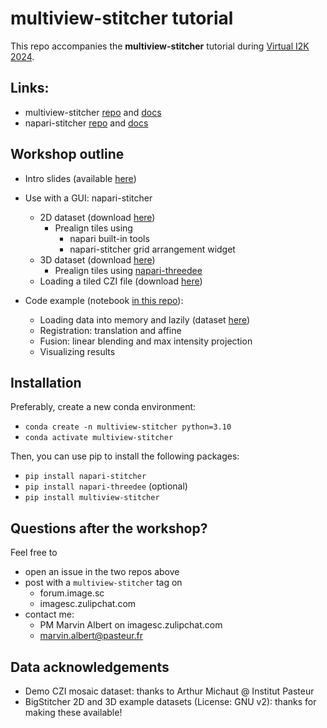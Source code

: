 # multiview-stitcher tutorial

This repo accompanies the **multiview-stitcher** tutorial during [Virtual I2K 2024](https://www.i2kconference.org/workshops).

## Links:
- multiview-stitcher [repo](https://github.com/multiview-stitcher/multiview-stitcher) and [docs](multiview-stitcher.github.io/multiview-stitcher/)
- napari-stitcher [repo](https://github.com/multiview-stitcher/napari-stitcher) and [docs](https://multiview-stitcher.github.io/napari-stitcher/)

## Workshop outline

- Intro slides (available [here](./20241030_intro_slides.pdf))

- Use with a GUI: napari-stitcher
	- 2D dataset (download [here](https://preibischlab.mdc-berlin.de/BigStitcher/Grid_2d.zip))
        - Prealign tiles using
            - napari built-in tools
            - napari-stitcher grid arrangement widget
	- 3D dataset (download [here](https://preibischlab.mdc-berlin.de/BigStitcher/Grid_3d.zip))
		- Prealign tiles using [napari-threedee](https://github.com/napari-threedee/napari-threedee)
	- Loading a tiled CZI file (download [here](https://github.com/multiview-stitcher/multiview-stitcher/raw/refs/heads/main/src/multiview_stitcher/test-datasets/mosaic_test.czi))

- Code example (notebook [in this repo](./example_stitching_workflow_3D.ipynb)):
    - Loading data into memory and lazily (dataset [here](https://preibischlab.mdc-berlin.de/BigStitcher/Grid_3d.zip))
    - Registration: translation and affine
    - Fusion: linear blending and max intensity projection
    - Visualizing results

## Installation

Preferably, create a new conda environment:

- `conda create -n multiview-stitcher python=3.10`
- `conda activate multiview-stitcher`

Then, you can use pip to install the following packages:

- `pip install napari-stitcher`
- `pip install napari-threedee` (optional)
- `pip install multiview-stitcher`


## Questions after the workshop?

Feel free to
- open an issue in the two repos above
- post with a `multiview-stitcher` tag on
  - forum.image.sc
  - imagesc.zulipchat.com
- contact me:
  - PM Marvin Albert on imagesc.zulipchat.com
  - marvin.albert@pasteur.fr


## Data acknowledgements

- Demo CZI mosaic dataset: thanks to Arthur Michaut @ Institut Pasteur
- BigStitcher 2D and 3D example datasets (License: GNU v2): thanks for making these available!
